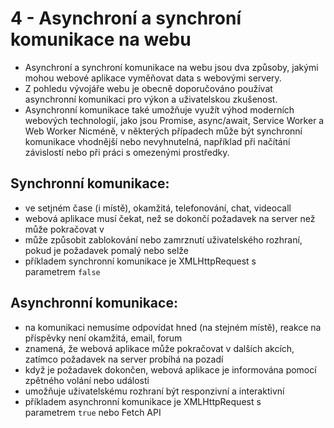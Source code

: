# 4 - Asynchroní a synchroní komunikace na webu
- Asynchroní a synchroní komunikace na webu jsou dva způsoby, jakými mohou webové aplikace vyměňovat data s webovými servery.
- Z pohledu vývojáře webu je obecně doporučováno používat asynchronní komunikaci pro výkon a uživatelskou zkušenost. 
- Asynchronní komunikace také umožňuje využít výhod moderních webových technologií, jako jsou Promise, async/await, Service Worker a Web Worker Nicméně, v některých případech může být synchronní komunikace vhodnější nebo nevyhnutelná, například při načítání závislostí nebo při práci s omezenými prostředky.
## Synchronní komunikace: 
- ve setjném čase (i místě), okamžitá, telefonování, chat, videocall
- webová aplikace musí čekat, než se dokončí požadavek na server než může pokračovat v 
- může způsobit zablokování nebo zamrznutí uživatelského rozhraní, pokud je požadavek pomalý nebo selže
- příkladem synchronní komunikace je XMLHttpRequest s parametrem `false`
## Asynchronní komunikace: 
- na komunikaci nemusíme odpovídat hned (na stejném místě), reakce na příspěvky není okamžitá, email, forum
- znamená, že webová aplikace může pokračovat v dalších akcích, zatímco požadavek na server probíhá na pozadí
- když je požadavek dokončen, webová aplikace je informována pomocí zpětného volání nebo události
- umožňuje uživatelskému rozhraní být responzivní a interaktivní
- příkladem asynchronní komunikace je XMLHttpRequest s parametrem `true` nebo Fetch API


